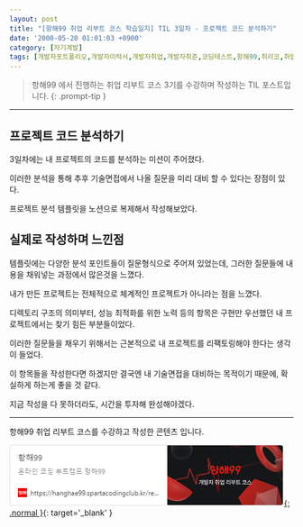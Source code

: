 ```yaml
---
layout: post
title: "[항해99 취업 리부트 코스 학습일지] TIL 3일차 - 프로젝트 코드 분석하기"
date: '2000-05-20 01:01:03 +0900'
category: [자기계발]
tags: [개발자포트폴리오,개발자이력서,개발자취업,개발자취준,코딩테스트,항해99,취리코,취업리부트코스]
---
```


> 항해99 에서 진행하는 취업 리부트 코스 3기를 수강하며 작성하는 TIL 포스트입니다.
{: .prompt-tip }

---

## 프로젝트 코드 분석하기
3일차에는 내 프로젝트의 코드를 분석하는 미션이 주어졌다.

이러한 분석을 통해 추후 기술면접에서 나올 질문을 미리 대비 할 수 있다는 장점이 있다.

프로젝트 분석 템플릿을 노션으로 복제해서 작성해보았다.

## 실제로 작성하며 느낀점
템플릿에는 다양한 분석 포인트들이 질문형식으로 주어져 있었는데, 그러한 질문들에 내용을 채워넣는 과정에서 많은것을 느꼈다.

내가 만든 프로젝트는 전체적으로 체계적인 프로젝트가 아니라는 점을 느꼈다.

디렉토리 구조의 의미부터, 성능 최적화를 위한 노력 등의 항목은 구현만 우선했던 내 프로젝트에서는 찾기 힘든 부분들이었다.

이러한 질문들을 채우기 위해서는 근본적으로 내 프로젝트를 리팩토링해야 한다는 생각이 들었다.

이 항목들을 작성한다면 하겠지만 결국엔 내 기술면접을 대비하는 목적이기 때문에, 확실하게 하는게 좋을 것 같다.

지금 작성을 다 못하더라도, 시간을 투자해 완성해야겠다.

---

항해99 취업 리부트 코스를 수강하고 작성한 콘텐츠 입니다.

[![항해99 - 온라인 코딩 부트캠프 항해99](/assets/img/captures/1_hanghae99.png){: .normal }](https://hanghae99.spartacodingclub.kr/reboot){: target='_blank' }